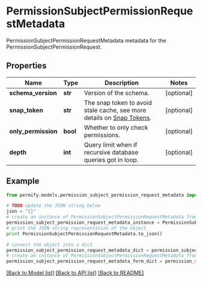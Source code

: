# PermissionSubjectPermissionRequestMetadata

PermissionSubjectPermissionRequestMetadata metadata for the PermissionSubjectPermissionRequest.

## Properties

Name | Type | Description | Notes
------------ | ------------- | ------------- | -------------
**schema_version** | **str** | Version of the schema. | [optional] 
**snap_token** | **str** | The snap token to avoid stale cache, see more details on [Snap Tokens](../../operations/snap-tokens). | [optional] 
**only_permission** | **bool** | Whether to only check permissions. | [optional] 
**depth** | **int** | Query limit when if recursive database queries got in loop. | [optional] 

## Example

```python
from permify.models.permission_subject_permission_request_metadata import PermissionSubjectPermissionRequestMetadata

# TODO update the JSON string below
json = "{}"
# create an instance of PermissionSubjectPermissionRequestMetadata from a JSON string
permission_subject_permission_request_metadata_instance = PermissionSubjectPermissionRequestMetadata.from_json(json)
# print the JSON string representation of the object
print PermissionSubjectPermissionRequestMetadata.to_json()

# convert the object into a dict
permission_subject_permission_request_metadata_dict = permission_subject_permission_request_metadata_instance.to_dict()
# create an instance of PermissionSubjectPermissionRequestMetadata from a dict
permission_subject_permission_request_metadata_form_dict = permission_subject_permission_request_metadata.from_dict(permission_subject_permission_request_metadata_dict)
```
[[Back to Model list]](../README.md#documentation-for-models) [[Back to API list]](../README.md#documentation-for-api-endpoints) [[Back to README]](../README.md)


